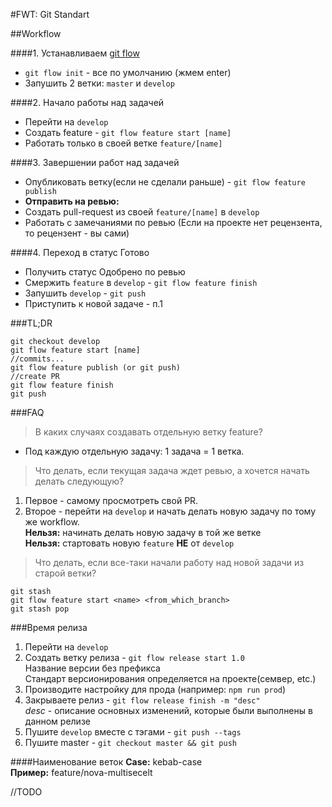 #FWT: Git Standart

##Workflow

####1. Устанавливаем [git flow](https://danielkummer.github.io/git-flow-cheatsheet/index.ru_RU.html)
* `git flow init` - все по умолчанию (жмем enter)
* Запушить 2 ветки: `master` и `develop`

####2. Начало работы над задачей
* Перейти на `develop`
* Создать feature - `git flow feature start [name]`
* Работать только в своей ветке `feature/[name]`

####3. Завершении работ над задачей
* Опубликовать ветку(если не сделали раньше) - `git flow feature publish`
* **Отправить на ревью:**
* Cоздать pull-request из своей `feature/[name]` в `develop`
* Работать с замечаниями по ревью (Если на проекте нет рецензента, то рецензент - вы сами)

####4. Переход в статус Готово
* Получить статус Одобрено по ревью
* Смержить `feature` в `develop` - `git flow feature finish`
* Запушить `develop` - `git push`
* Приступить к новой задаче - п.1

###TL;DR
```
git checkout develop
git flow feature start [name]
//commits...
git flow feature publish (or git push)
//create PR
git flow feature finish
git push
```

###FAQ
>В каких случаях создавать отдельную ветку feature?
* Под каждую отдельную задачу: 1 задача = 1 ветка.

>Что делать, если текущая задача ждет ревью, а хочется начать делать следующую?
1. Первое - самому просмотреть свой PR.
2. Второе - перейти на `develop` и начать делать новую задачу по тому же workflow.  
   **Нельзя:** начинать делать новую задачу в той же ветке  
   **Нельзя:** стартовать новую `feature` **НЕ** от `develop`

>Что делать, если все-таки начали работу над новой задачи из старой ветки?
```
git stash
git flow feature start <name> <from_which_branch>
git stash pop
```

###Время релиза
1. Перейти на `develop`
2. Создать ветку релиза - `git flow release start 1.0`  
   Название версии без префикса  
   Стандарт версионирования определяется на проекте(семвер, etc.)
4. Производите настройку для прода (например: `npm run prod`)
5. Закрываете релиз - `git flow release finish -m "desc"`  
   _desc_ - описание основных изменений, которые были выполнены в данном релизе
6. Пушите `develop` вместе с тэгами - `git push --tags`
7. Пушите master - `git checkout master && git push`

####Наименование веток
**Case:** kebab-case  
**Пример:** feature/nova-multisecelt

//TODO